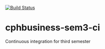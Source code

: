 [![Build Status](https://travis-ci.org/Yunas09/TravisCPH.svg?branch=master)](https://travis-ci.org/Jegp/cphbusiness-sem3-ci)

# cphbusiness-sem3-ci
Continuous integration for third semester
